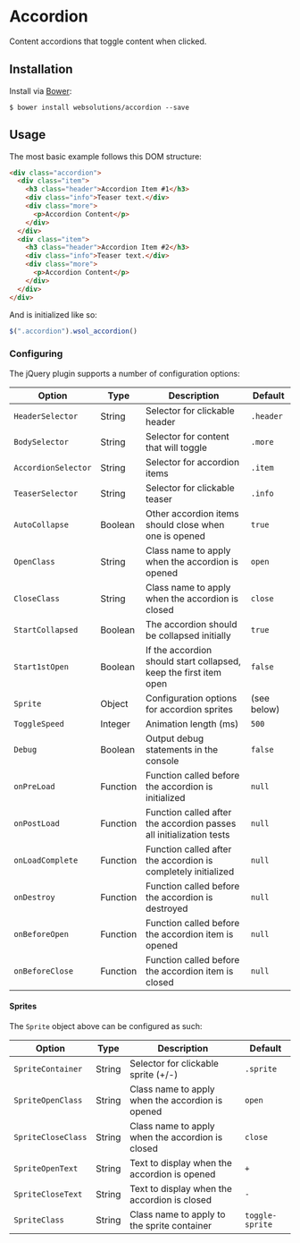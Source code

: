 # Accordion

Content accordions that toggle content when clicked.

## Installation

Install via [Bower](http://bower.io):
```
$ bower install websolutions/accordion --save
```

## Usage

The most basic example follows this DOM structure:
```html
<div class="accordion">
  <div class="item">
    <h3 class="header">Accordion Item #1</h3>
    <div class="info">Teaser text.</div>
    <div class="more">
      <p>Accordion Content</p>
    </div>
  </div>
  <div class="item">
    <h3 class="header">Accordion Item #2</h3>
    <div class="info">Teaser text.</div>
    <div class="more">
      <p>Accordion Content</p>
    </div>
  </div>
</div>
```

And is initialized like so:
```javascript
$(".accordion").wsol_accordion()
```

### Configuring

The jQuery plugin supports a number of configuration options:

Option                      | Type     | Description                                                          | Default
----------------------------|----------|----------------------------------------------------------------------|--------
`HeaderSelector`            | String   | Selector for clickable header                                        | `.header`
`BodySelector`              | String   | Selector for content that will toggle                                | `.more`
`AccordionSelector`         | String   | Selector for accordion items                                         | `.item`
`TeaserSelector`            | String   | Selector for clickable teaser                                        | `.info`
`AutoCollapse`              | Boolean  | Other accordion items should close when one is opened                | `true`
`OpenClass`                 | String   | Class name to apply when the accordion is opened                     | `open`
`CloseClass`                | String   | Class name to apply when the accordion is closed                     | `close`
`StartCollapsed`            | Boolean  | The accordion should be collapsed initially                          | `true`
`Start1stOpen`              | Boolean  | If the accordion should start collapsed, keep the first item open    | `false`
`Sprite`                    | Object   | Configuration options for accordion sprites                          | (see below)
`ToggleSpeed`               | Integer  | Animation length (ms)                                                | `500`
`Debug`                     | Boolean  | Output debug statements in the console                               | `false`
`onPreLoad`                 | Function | Function called before the accordion is initialized                  | `null`
`onPostLoad`                | Function | Function called after the accordion passes all initialization tests  | `null`
`onLoadComplete`            | Function | Function called after the accordion is completely initialized        | `null`
`onDestroy`                 | Function | Function called before the accordion is destroyed                    | `null`
`onBeforeOpen`              | Function | Function called before the accordion item is opened                  | `null`
`onBeforeClose`             | Function | Function called before the accordion item is closed                  | `null`

#### Sprites

The `Sprite` object above can be configured as such:

Option                      | Type     | Description                                                          | Default
----------------------------|----------|----------------------------------------------------------------------|--------
`SpriteContainer`           | String   | Selector for clickable sprite (+/-)                                  | `.sprite`
`SpriteOpenClass`           | String   | Class name to apply when the accordion is opened                     | `open`
`SpriteCloseClass`          | String   | Class name to apply when the accordion is closed                     | `close`
`SpriteOpenText`            | String   | Text to display when the accordion is opened                         | `+`
`SpriteCloseText`           | String   | Text to display when the accordion is closed                         | `-`
`SpriteClass`               | String   | Class name to apply to the sprite container                          | `toggle-sprite`
